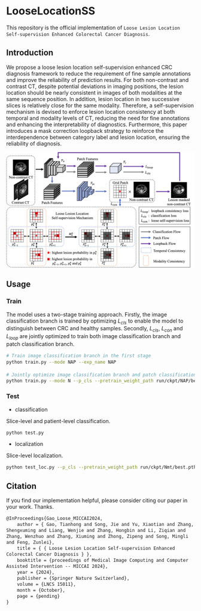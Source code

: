# LooseLocationSS

This repository is the official implementation of `Loose Lesion Location Self-supervision Enhanced Colorectal Cancer Diagnosis`.

## Introduction

We propose a loose lesion location self-supervision enhanced CRC diagnosis framework to reduce the requirement of fine sample annotations and improve the reliability of prediction results. For both non-contrast and contrast CT, despite potential deviations in imaging positions, the lesion location should be nearly consistent in images of both modalities at the same sequence position. In addition, lesion location in two successive slices is relatively close for the same modality. Therefore, a self-supervision mechanism is devised to enforce lesion location consistency at both temporal and modality levels of CT, reducing the need for fine annotations and enhancing the interpretability of diagnostics. Furthermore, this paper introduces a mask correction loopback strategy to reinforce the interdependence between category label and lesion location, ensuring the reliability of diagnosis.

<img src="image/overview.png" alt="overview" width=750 />

## Usage

### Train

The model uses a two-stage training approach. Firstly, the image classification branch is trained by optimizing $L_{cls}$ to enable the model to distinguish between CRC and healthy samples. Secondly, $L_{cls}$, $L_{con}$ and $L_{loop}$ are jointly optimized to train both image classification branch and patch classification branch.

```bash
# Train image classification branch in the first stage
python train.py --mode NAP --exp_name NAP

# Jointly optimize image classification branch and patch classification branch in the second stage 
python train.py --mode N --p_cls --pretrain_weight_path run/ckpt/NAP/best.pth --exp_name Nmt
```

### Test

* classification

Slice-level and patient-level classification.

```bash
python test.py
```

* localization

Slice-level localization.

```bash
python test_loc.py --p_cls --pretrain_weight_path run/ckpt/Nmt/best.pth
```

## Citation

If you find our implementation helpful, please consider citing our paper in your work. Thanks.

```
@InProceedings{Gao_Loose_MICCAI2024,
    author = { Gao, Tianhong and Song, Jie and Yu, Xiaotian and Zhang, Shengxuming and Liang, Wenjie and Zhang, Hongbin and Li, Ziqian and Zhang, Wenzhuo and Zhang, Xiuming and Zhong, Zipeng and Song, Mingli and Feng, Zunlei},
    title = { { Loose Lesion Location Self-supervision Enhanced Colorectal Cancer Diagnosis } },
    booktitle = {proceedings of Medical Image Computing and Computer Assisted Intervention -- MICCAI 2024},
    year = {2024},
    publisher = {Springer Nature Switzerland},
    volume = {LNCS 15011},
    month = {October},
    page = {pending}
}
```
